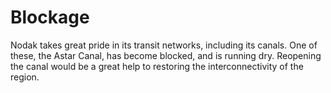 # Blockage

Nodak takes great pride in its transit networks, including its canals. One of these, the Astar Canal, has become blocked, and is running dry. Reopening the canal would be a great help to restoring the interconnectivity of the region.
